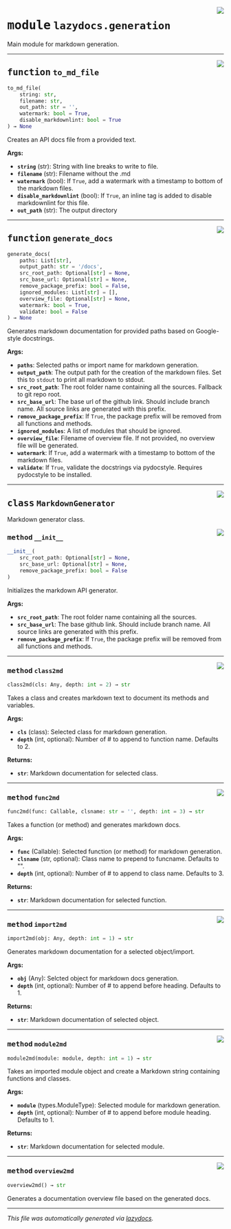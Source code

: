 <!-- markdownlint-disable -->

<a href="https://github.com/ml-tooling/lazydocs/blob/main/.venv/lib/python3.8/site-packages/lazydocs/generation.py#L0"><img align="right" style="float:right;" src="https://img.shields.io/badge/-source-cccccc?style=flat-square"></a>

# <kbd>module</kbd> `lazydocs.generation`
Main module for markdown generation. 


---

<a href="https://github.com/ml-tooling/lazydocs/blob/main/.venv/lib/python3.8/site-packages/lazydocs/generation.py#L181"><img align="right" style="float:right;" src="https://img.shields.io/badge/-source-cccccc?style=flat-square"></a>

## <kbd>function</kbd> `to_md_file`

```python
to_md_file(
    string: str,
    filename: str,
    out_path: str = '',
    watermark: bool = True,
    disable_markdownlint: bool = True
) → None
```

Creates an API docs file from a provided text. 



**Args:**
 
 - <b>`string`</b> (str):  String with line breaks to write to file. 
 - <b>`filename`</b> (str):  Filename without the .md 
 - <b>`watermark`</b> (bool):  If `True`, add a watermark with a timestamp to bottom of the markdown files. 
 - <b>`disable_markdownlint`</b> (bool):  If `True`, an inline tag is added to disable markdownlint for this file. 
 - <b>`out_path`</b> (str):  The output directory 


---

<a href="https://github.com/ml-tooling/lazydocs/blob/main/.venv/lib/python3.8/site-packages/lazydocs/generation.py#L821"><img align="right" style="float:right;" src="https://img.shields.io/badge/-source-cccccc?style=flat-square"></a>

## <kbd>function</kbd> `generate_docs`

```python
generate_docs(
    paths: List[str],
    output_path: str = '/docs',
    src_root_path: Optional[str] = None,
    src_base_url: Optional[str] = None,
    remove_package_prefix: bool = False,
    ignored_modules: List[str] = [],
    overview_file: Optional[str] = None,
    watermark: bool = True,
    validate: bool = False
) → None
```

Generates markdown documentation for provided paths based on Google-style docstrings. 



**Args:**
 
 - <b>`paths`</b>:  Selected paths or import name for markdown generation. 
 - <b>`output_path`</b>:  The output path for the creation of the markdown files. Set this to `stdout` to print all markdown to stdout. 
 - <b>`src_root_path`</b>:  The root folder name containing all the sources. Fallback to git repo root. 
 - <b>`src_base_url`</b>:  The base url of the github link. Should include branch name. All source links are generated with this prefix. 
 - <b>`remove_package_prefix`</b>:  If `True`, the package prefix will be removed from all functions and methods. 
 - <b>`ignored_modules`</b>:  A list of modules that should be ignored. 
 - <b>`overview_file`</b>:  Filename of overview file. If not provided, no overview file will be generated. 
 - <b>`watermark`</b>:  If `True`, add a watermark with a timestamp to bottom of the markdown files. 
 - <b>`validate`</b>:  If `True`, validate the docstrings via pydocstyle. Requires pydocstyle to be installed. 


---

<a href="https://github.com/ml-tooling/lazydocs/blob/main/.venv/lib/python3.8/site-packages/lazydocs/generation.py#L402"><img align="right" style="float:right;" src="https://img.shields.io/badge/-source-cccccc?style=flat-square"></a>

## <kbd>class</kbd> `MarkdownGenerator`
Markdown generator class. 

<a href="https://github.com/ml-tooling/lazydocs/blob/main/.venv/lib/python3.8/site-packages/lazydocs/generation.py#L405"><img align="right" style="float:right;" src="https://img.shields.io/badge/-source-cccccc?style=flat-square"></a>

### <kbd>method</kbd> `__init__`

```python
__init__(
    src_root_path: Optional[str] = None,
    src_base_url: Optional[str] = None,
    remove_package_prefix: bool = False
)
```

Initializes the markdown API generator. 



**Args:**
 
 - <b>`src_root_path`</b>:  The root folder name containing all the sources. 
 - <b>`src_base_url`</b>:  The base github link. Should include branch name.  All source links are generated with this prefix. 
 - <b>`remove_package_prefix`</b>:  If `True`, the package prefix will be removed from all functions and methods. 




---

<a href="https://github.com/ml-tooling/lazydocs/blob/main/.venv/lib/python3.8/site-packages/lazydocs/generation.py#L553"><img align="right" style="float:right;" src="https://img.shields.io/badge/-source-cccccc?style=flat-square"></a>

### <kbd>method</kbd> `class2md`

```python
class2md(cls: Any, depth: int = 2) → str
```

Takes a class and creates markdown text to document its methods and variables. 



**Args:**
 
 - <b>`cls`</b> (class):  Selected class for markdown generation. 
 - <b>`depth`</b> (int, optional):  Number of # to append to function name. Defaults to 2. 



**Returns:**
 
 - <b>`str`</b>:  Markdown documentation for selected class. 

---

<a href="https://github.com/ml-tooling/lazydocs/blob/main/.venv/lib/python3.8/site-packages/lazydocs/generation.py#L472"><img align="right" style="float:right;" src="https://img.shields.io/badge/-source-cccccc?style=flat-square"></a>

### <kbd>method</kbd> `func2md`

```python
func2md(func: Callable, clsname: str = '', depth: int = 3) → str
```

Takes a function (or method) and generates markdown docs. 



**Args:**
 
 - <b>`func`</b> (Callable):  Selected function (or method) for markdown generation. 
 - <b>`clsname`</b> (str, optional):  Class name to prepend to funcname. Defaults to "". 
 - <b>`depth`</b> (int, optional):  Number of # to append to class name. Defaults to 3. 



**Returns:**
 
 - <b>`str`</b>:  Markdown documentation for selected function. 

---

<a href="https://github.com/ml-tooling/lazydocs/blob/main/.venv/lib/python3.8/site-packages/lazydocs/generation.py#L747"><img align="right" style="float:right;" src="https://img.shields.io/badge/-source-cccccc?style=flat-square"></a>

### <kbd>method</kbd> `import2md`

```python
import2md(obj: Any, depth: int = 1) → str
```

Generates markdown documentation for a selected object/import. 



**Args:**
 
 - <b>`obj`</b> (Any):  Selcted object for markdown docs generation. 
 - <b>`depth`</b> (int, optional):  Number of # to append before heading. Defaults to 1. 



**Returns:**
 
 - <b>`str`</b>:  Markdown documentation of selected object. 

---

<a href="https://github.com/ml-tooling/lazydocs/blob/main/.venv/lib/python3.8/site-packages/lazydocs/generation.py#L660"><img align="right" style="float:right;" src="https://img.shields.io/badge/-source-cccccc?style=flat-square"></a>

### <kbd>method</kbd> `module2md`

```python
module2md(module: module, depth: int = 1) → str
```

Takes an imported module object and create a Markdown string containing functions and classes. 



**Args:**
 
 - <b>`module`</b> (types.ModuleType):  Selected module for markdown generation. 
 - <b>`depth`</b> (int, optional):  Number of # to append before module heading. Defaults to 1. 



**Returns:**
 
 - <b>`str`</b>:  Markdown documentation for selected module. 

---

<a href="https://github.com/ml-tooling/lazydocs/blob/main/.venv/lib/python3.8/site-packages/lazydocs/generation.py#L767"><img align="right" style="float:right;" src="https://img.shields.io/badge/-source-cccccc?style=flat-square"></a>

### <kbd>method</kbd> `overview2md`

```python
overview2md() → str
```

Generates a documentation overview file based on the generated docs. 




---

_This file was automatically generated via [lazydocs](https://github.com/ml-tooling/lazydocs)._
